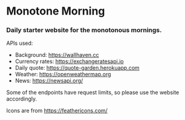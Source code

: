 # Monotone Morning

### Daily starter website for the monotonous mornings.


APIs used:

* Background: https://wallhaven.cc
* Currency rates: https://exchangeratesapi.io
* Daily quote: https://quote-garden.herokuapp.com
* Weather: https://openweathermap.org
* News: https://newsapi.org/

Some of the endpoints have request limits, so please use the website accordingly.

Icons are from https://feathericons.com/